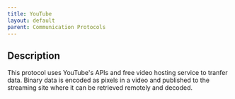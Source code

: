```yaml
---
title: YouTube
layout: default
parent: Communication Protocols
---
```

## Description
This protocol uses YouTube's APIs and free video hosting service to tranfer data. Binary data is encoded as pixels in a video and published to the streaming site where it can be retrieved remotely and decoded.
